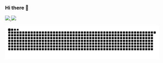 ### Hi there 👋

<!--
**alexandreserras/alexandreserras** is a ✨ _special_ ✨ repository because its `README.md` (this file) appears on your GitHub profile.

Here are some ideas to get you started:

- 🔭 I’m currently working on ...
- 🌱 I’m currently learning ...
- 👯 I’m looking to collaborate on ...
- 🤔 I’m looking for help with ...
- 💬 Ask me about ...
- 📫 How to reach me: ...
- 😄 Pronouns: ...
- ⚡ Fun fact: ...
-->

<a href="https://github.com/alexandreserras">
  <img height="180em" src="https://github-readme-stats.vercel.app/api?username=alexandreserras&theme=tokyonight&show_icons=true" />
  <img height="180em" src="https://github-readme-stats.vercel.app/api/top-langs/?username=alexandreserras&theme=tokyonight&layout=compact" />
</a>

 ![Snake animation](https://github.com/joaoreisa/joaoreisa/blob/output/github-contribution-grid-snake.svg)
